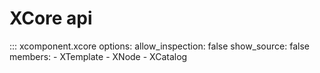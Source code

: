 # XCore api


::: xcomponent.xcore
    options:
        allow_inspection: false
        show_source: false
        members:
        - XTemplate
        - XNode
        - XCatalog
